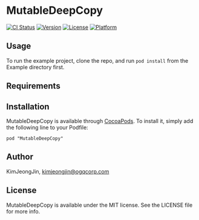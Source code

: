 # MutableDeepCopy

[![CI Status](http://img.shields.io/travis/KimJeongJin/MutableDeepCopy.svg?style=flat)](https://travis-ci.org/KimJeongJin/MutableDeepCopy)
[![Version](https://img.shields.io/cocoapods/v/MutableDeepCopy.svg?style=flat)](http://cocoadocs.org/docsets/MutableDeepCopy)
[![License](https://img.shields.io/cocoapods/l/MutableDeepCopy.svg?style=flat)](http://cocoadocs.org/docsets/MutableDeepCopy)
[![Platform](https://img.shields.io/cocoapods/p/MutableDeepCopy.svg?style=flat)](http://cocoadocs.org/docsets/MutableDeepCopy)

## Usage

To run the example project, clone the repo, and run `pod install` from the Example directory first.

## Requirements

## Installation

MutableDeepCopy is available through [CocoaPods](http://cocoapods.org). To install
it, simply add the following line to your Podfile:

    pod "MutableDeepCopy"

## Author

KimJeongJin, kimjeongjin@ogqcorp.com

## License

MutableDeepCopy is available under the MIT license. See the LICENSE file for more info.


